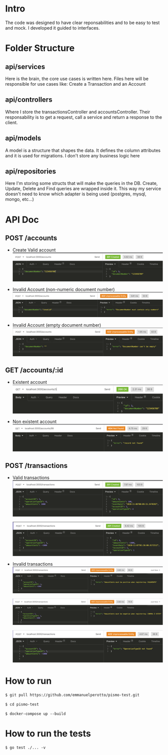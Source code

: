 # Intro

The code was designed to have clear reponsabilities and to be easy to test and mock. I developed it guided to interfaces.

# Folder Structure

## **api/services**

Here is the brain, the core use cases is written here. Files here will be responsible for use cases like: Create a Transaction and an Account

## **api/controllers**

Where I store the transactionsController and accountsController. Their responsability is to get a request, call a service and return a response to the client.

## **api/models**

A model is a structure that shapes the data. It defines the column attributes and it is used for migrations. I don't store any business logic here

## **api/repositories**

Here I'm storing some structs that will make the queries in the DB. Create, Update, Delete and Find queries are wrapped inside it. This way my service doesn't need to know which adapter is being used (postgres, mysql, mongo, etc...)

# API Doc

## POST /accounts

- Create Valid account
  ![valid-account](./doc/create-valid-account.png)

- Invalid Account (non-numeric document number)
  ![invalid-account](./doc/non-numeric-account.png)

- Invalid Account (empty document number)
  ![empty-docNumber-invalid-account](./doc/empty-docNumber.png)

## GET /accounts/:id

- Existent account
  ![found-account](./doc/account-found.png)

- Non existent account
  ![invalid-account](./doc/account-not-found.png)

## POST /transactions

- Valid transactions
  ![valid-transaction](./doc/valid-transaction.png)

  ![valid-negative-transaction](./doc/valid-negative-transaction.png)

- Invalid transactions
  ![invalid-negative-transaction](./doc/invalid-negative-transaction.png)

  ![invalid-positive-transaction](./doc/invalid-positive-transaction.png)

  ![invalid-operation-type](./doc/invalid-operation-type.png)

# How to run

```
$ git pull https://github.com/emmanuelperotto/pismo-test.git
```

```
$ cd pismo-test
```

```
$ docker-compose up --build
```

# How to run the tests

```
$ go test ./... -v
```
